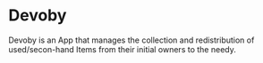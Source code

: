 # Devoby
Devoby is an App that manages the collection and redistribution of used/secon-hand Items from their initial owners to the needy.
